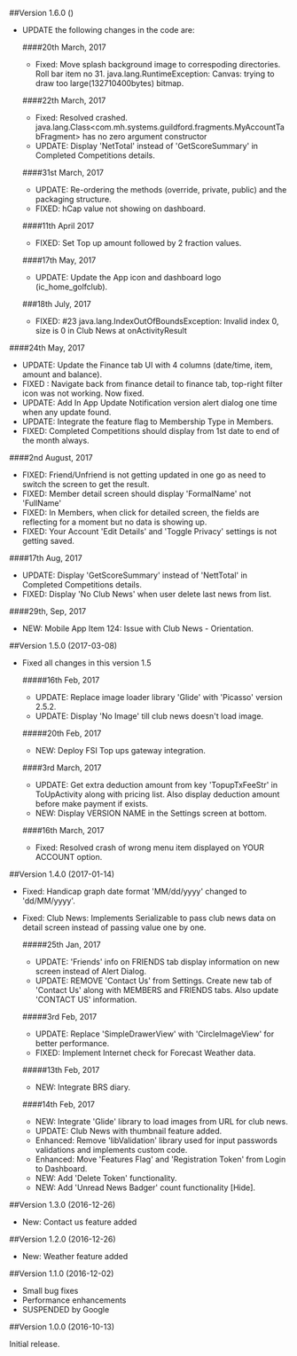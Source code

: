 ##Version 1.6.0 ()

- UPDATE the following changes in the code are:

  ####20th March, 2017
  - Fixed: Move splash background image to correspoding directories. Roll bar item no 31. java.lang.RuntimeException: Canvas: trying to draw too large(132710400bytes) bitmap.
  
  ####22th March, 2017
  - Fixed: Resolved crashed. java.lang.Class<com.mh.systems.guildford.fragments.MyAccountTabFragment> has no zero argument constructor
  - UPDATE: Display 'NetTotal' instead of 'GetScoreSummary' in Completed Competitions details.

  ####31st March, 2017
  - UPDATE: Re-ordering the methods (override, private, public) and the packaging structure.
  - FIXED: hCap value not showing on dashboard.
 
  ####11th April 2017
  - FIXED: Set Top up amount followed by 2 fraction values.
  
  ####17th May, 2017
  - UPDATE: Update the App icon and dashboard logo (ic_home_golfclub).
 
  ###18th July, 2017
  - FIXED: #23 java.lang.IndexOutOfBoundsException: Invalid index 0, size is 0 in Club News at onActivityResult
 
 ####24th May, 2017
   - UPDATE: Update the Finance tab UI with 4 columns (date/time, item, amount and balance).
   - FIXED : Navigate back from finance detail to finance tab, top-right filter icon was not working. Now fixed.
   - UPDATE: Add In App Update Notification version alert dialog one time when any update found.
   - UPDATE: Integrate the feature flag to Membership Type in Members.
   - FIXED:  Completed Competitions should display from 1st date to end of the month always.

 ####2nd August, 2017
  - FIXED: Friend/Unfriend is not getting updated in one go as need to switch the screen to get the result.
  - FIXED: Member detail screen should display 'FormalName' not 'FullName'
  - FIXED: In Members, when click for detailed screen, the fields are reflecting for a moment but no data is showing up.
  - FIXED: Your Account 'Edit Details' and 'Toggle Privacy' settings is not getting saved.

 ####17th Aug, 2017
  - UPDATE: Display 'GetScoreSummary' instead of 'NettTotal' in Completed Competitions details.
  - FIXED:  Display 'No Club News' when user delete last news from list.
  
 ####29th, Sep, 2017
 - NEW: Mobile App Item 124: Issue with Club News - Orientation.

##Version  1.5.0 (2017-03-08)

- Fixed all changes in this version 1.5

    #####16th Feb, 2017
     - UPDATE: Replace image loader library 'Glide' with 'Picasso' version 2.5.2.
     - UPDATE: Display 'No Image' till club news doesn't load image.

    #####20th Feb, 2017
    - NEW: Deploy FSI Top ups gateway integration.
    
    ####3rd March, 2017
     - UPDATE: Get extra deduction amount from key 'TopupTxFeeStr' in ToUpActivity along with pricing list. Also display deduction amount before make payment if exists.
     - NEW: Display VERSION NAME in the Settings screen at bottom.
     
    ####16th March, 2017
     - Fixed: Resolved crash of wrong menu item displayed on YOUR ACCOUNT option.

##Version  1.4.0 (2017-01-14)

- Fixed: Handicap graph date format 'MM/dd/yyyy' changed to 'dd/MM/yyyy'.
- Fixed: Club News: Implements Serializable to pass club news data on detail screen instead of passing value one by one.

    #####25th Jan, 2017
    - UPDATE: 'Friends' info on FRIENDS tab display information on new screen instead of Alert Dialog.
    - UPDATE: REMOVE 'Contact Us' from Settings. Create new tab of 'Contact Us' along with MEMBERS and FRIENDS tabs. Also update 'CONTACT US' information.

    #####3rd Feb, 2017
    - UPDATE: Replace 'SimpleDrawerView' with 'CircleImageView' for better performance.
    - FIXED: Implement Internet check for Forecast Weather data.

    #####13th Feb, 2017
    - NEW: Integrate BRS diary.

    ####14th Feb, 2017
    - NEW: Integrate 'Glide' library to load images from URL for club news.
    - UPDATE: Club News with thumbnail feature added.
    - Enhanced: Remove 'libValidation' library used for input passwords validations and implements custom code.
    - Enhanced: Move 'Features Flag' and 'Registration Token' from Login to Dashboard.
    - NEW: Add 'Delete Token' functionality.
    - NEW: Add 'Unread News Badger' count functionality [Hide].

##Version 1.3.0 (2016-12-26)

- New: Contact us feature added

##Version 1.2.0 (2016-12-26)

- New: Weather feature added

##Version 1.1.0 (2016-12-02)

- Small bug fixes
- Performance enhancements
- SUSPENDED by Google

##Version 1.0.0 (2016-10-13)

Initial release.